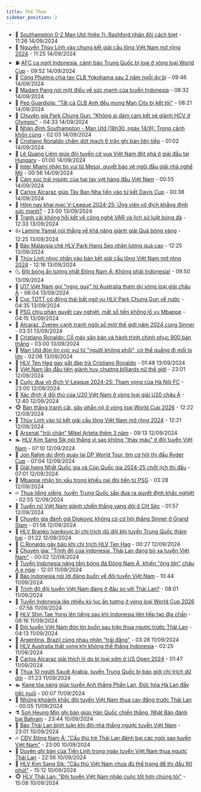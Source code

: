 ```yaml
---
title: Thể Thao
sidebar_position: 2
---
```


<!-- dantri-the-thao:START -->
- 🎡 [Southampton 0-2 Man Utd &lpar;hiệp 1&rpar;: Rashford nhân đôi cách biẹt](https://dantri.com.vn/the-thao/southampton-0-2-man-utd-hiep-1-rashford-nhan-doi-cach-biet-20240914182545382.htm) - 11:26 14/09/2024
- 💯 [Nguyễn Thùy Linh vào chung kết giải cầu lông Việt Nam mở rộng 2024](https://dantri.com.vn/the-thao/nguyen-thuy-linh-vao-chung-ket-giai-cau-long-viet-nam-mo-rong-2024-20240914181821336.htm) - 11:25 14/09/2024
- ⛽️ [AFC ca ngợi Indonesia, cảnh báo Trung Quốc bị loại ở vòng loại World Cup](https://dantri.com.vn/the-thao/afc-ca-ngoi-indonesia-canh-bao-trung-quoc-bi-loai-o-vong-loai-world-cup-20240914122145365.htm) - 09:52 14/09/2024
- 💃 [Công Phượng chia tay CLB Yokohama sau 2 năm ngồi dự bị](https://dantri.com.vn/the-thao/cong-phuong-chia-tay-clb-yokohama-sau-2-nam-ngoi-du-bi-20240914164623873.htm) - 09:46 14/09/2024
- 🌈 [Madam Pang nói một điều về sức mạnh của tuyển Indonesia](https://dantri.com.vn/the-thao/madam-pang-noi-mot-dieu-ve-suc-manh-cua-tuyen-indonesia-20240914153204744.htm) - 08:32 14/09/2024
- 🦅 [Pep Guardiola: &quot;Tất cả CLB Anh đều mong Man City bị kết tội&quot;](https://dantri.com.vn/the-thao/pep-guardiola-tat-ca-clb-anh-deu-mong-man-city-bi-ket-toi-20240914150632310.htm) - 08:21 14/09/2024
- 🌝 [Chuyên gia Park Chung Gun: &quot;Không ai dám cam kết sẽ giành HCV ở Olympic&quot;](https://dantri.com.vn/the-thao/chuyen-gia-park-chung-gun-khong-ai-dam-cam-ket-se-gianh-hcv-o-olympic-20240914112633358.htm) - 04:33 14/09/2024
- 🚀 [Nhận định Southampton - Man Utd &lpar;18h30, ngày 14/9&rpar;: Trong cảnh khốn cùng](https://dantri.com.vn/the-thao/nhan-dinh-southampton-man-utd-18h30-ngay-149-trong-canh-khon-cung-20240914090142528.htm) - 02:03 14/09/2024
- 🎉 [Cristiano Ronaldo chấm dứt mạch 6 trận ghi bàn liên tiếp](https://dantri.com.vn/the-thao/cristiano-ronaldo-cham-dut-mach-6-tran-ghi-ban-lien-tiep-20240914075955854.htm) - 01:02 14/09/2024
- 📝 [Lê Quang Liêm giúp đội tuyển cờ vua Việt Nam đột phá ở giải đấu tại Hungary](https://dantri.com.vn/the-thao/le-quang-liem-giup-doi-tuyen-co-vua-viet-nam-dot-pha-o-giai-dau-tai-hungary-20240914101627559.htm) - 01:00 14/09/2024
- 🦄 [Inter Miami nhận tin vui từ Messi, quyết bảo vệ ngôi đầu giải nhà nghề Mỹ](https://dantri.com.vn/the-thao/inter-miami-nhan-tin-vui-tu-messi-quyet-bao-ve-ngoi-dau-giai-nha-nghe-my-20240914074550689.htm) - 00:56 14/09/2024
- 🎉 [Cảm xúc trái ngược của hai tay vợt hàng đầu Việt Nam](https://dantri.com.vn/the-thao/cam-xuc-trai-nguoc-cua-hai-tay-vot-hang-dau-viet-nam-20240913231021705.htm) - 00:55 14/09/2024
- 💼 [Carlos Alcaraz giúp Tây Ban Nha tiến vào tứ kết Davis Cup](https://dantri.com.vn/the-thao/carlos-alcaraz-giup-tay-ban-nha-tien-vao-tu-ket-davis-cup-20240914073624367.htm) - 00:38 14/09/2024
- 🤡 [Hôm nay khai mạc V-League 2024-25: Ứng viên vô địch khẳng định sức mạnh?](https://dantri.com.vn/the-thao/hom-nay-khai-mac-v-league-2024-25-ung-vien-vo-dich-khang-dinh-suc-manh-20240913172521133.htm) - 23:00 13/09/2024
- 🦆 [Tranh cãi không hồi kết về công nghệ VAR và lịch sử luật bóng đá](https://dantri.com.vn/the-thao/tranh-cai-khong-hoi-ket-ve-cong-nghe-var-va-lich-su-luat-bong-da-20240913192920812.htm) - 12:33 13/09/2024
- 👍 [Lamine Yamal nói thẳng về khả năng giành giải Quả bóng vàng](https://dantri.com.vn/the-thao/lamine-yamal-noi-thang-ve-kha-nang-gianh-giai-qua-bong-vang-20240913192429885.htm) - 12:25 13/09/2024
- 💼 [Báo Malaysia chê HLV Park Hang Seo nhận lương quá cao](https://dantri.com.vn/the-thao/bao-malaysia-che-hlv-park-hang-seo-nhan-luong-qua-cao-20240913162925782.htm) - 12:25 13/09/2024
- 🦒 [Thùy Linh nhọc nhằn vào bán kết giải cầu lông Việt Nam mở rộng 2024](https://dantri.com.vn/the-thao/thuy-linh-nhoc-nhan-vao-ban-ket-giai-cau-long-viet-nam-mo-rong-2024-20240913183923918.htm) - 12:16 13/09/2024
- 🌜 [Đội bóng ấn tượng nhất Đông Nam Á: Không phải Indonesia!](https://dantri.com.vn/the-thao/doi-bong-an-tuong-nhat-dong-nam-a-khong-phai-indonesia-20240913165038137.htm) - 09:50 13/09/2024
- 🦆 [U17 Việt Nam gọi &quot;ngọc quý&quot; từ Australia tham dự vòng loại giải châu Á](https://dantri.com.vn/the-thao/u17-viet-nam-goi-ngoc-quy-tu-australia-tham-du-vong-loai-giai-chau-a-20240913130422731.htm) - 06:04 13/09/2024
- 💪 [Cục TDTT có động thái bất ngờ vụ HLV Park Chung Gun về nước](https://dantri.com.vn/the-thao/cuc-tdtt-co-dong-thai-bat-ngo-vu-hlv-park-chung-gun-ve-nuoc-20240913113456322.htm) - 04:35 13/09/2024
- 🧠 [PSG chịu phán quyết cay nghiệt, mất số tiền khổng lồ vụ Mbappe](https://dantri.com.vn/the-thao/psg-chiu-phan-quyet-cay-nghiet-mat-so-tien-khong-lo-vu-mbappe-20240913111540162.htm) - 04:15 13/09/2024
- 🦄 [Alcaraz, Zverev cạnh tranh ngôi số một thế giới năm 2024 cùng Sinner](https://dantri.com.vn/the-thao/alcaraz-zverev-canh-tranh-ngoi-so-mot-the-gioi-nam-2024-cung-sinner-20240913104559571.htm) - 03:51 13/09/2024
- 🥸 [Cristiano Ronaldo: Cỗ máy săn bàn và hành trình chinh phục 900 bàn thắng](https://dantri.com.vn/the-thao/cristiano-ronaldo-co-may-san-ban-va-hanh-trinh-chinh-phuc-900-ban-thang-20240911153827770.htm) - 03:00 13/09/2024
- 🤠 [Man Utd đón tin cực vui từ &quot;người không phổi&quot;, có thể quẳng đi mối lo lớn](https://dantri.com.vn/the-thao/man-utd-don-tin-cuc-vui-tu-nguoi-khong-phoi-co-the-quang-di-moi-lo-lon-20240913090620126.htm) - 02:06 13/09/2024
- 👺 [HLV Ten Hag gay gắt đáp trả Cristiano Ronaldo](https://dantri.com.vn/the-thao/hlv-ten-hag-gay-gat-dap-tra-cristiano-ronaldo-20240913084355656.htm) - 01:48 13/09/2024
- 📝 [Việt Nam lần đầu tiên giành huy chương billiards nữ thế giới](https://dantri.com.vn/the-thao/viet-nam-lan-dau-tien-gianh-huy-chuong-billiards-nu-the-gioi-20240913063704397.htm) - 23:01 12/09/2024
- 🦆 [Cuộc đua vô địch V-League 2024-25: Tham vọng của Hà Nội FC](https://dantri.com.vn/the-thao/cuoc-dua-vo-dich-v-league-2024-25-tham-vong-cua-ha-noi-fc-20240912154840388.htm) - 23:00 12/09/2024
- 🥳 [Xác định 4 đối thủ của U20 Việt Nam ở vòng loại giải U20 châu Á](https://dantri.com.vn/the-thao/xac-dinh-4-doi-thu-cua-u20-viet-nam-o-vong-loai-giai-u20-chau-a-20240912193957114.htm) - 12:40 12/09/2024
- 🐵 [Bàn thắng tranh cãi, gây phẫn nộ ở vòng loại World Cup 2026](https://dantri.com.vn/the-thao/ban-thang-tranh-cai-gay-phan-no-o-vong-loai-world-cup-2026-20240912160947921.htm) - 12:22 12/09/2024
- 🤩 [Thùy Linh vào tứ kết giải cầu lông Việt Nam mở rộng 2024](https://dantri.com.vn/the-thao/thuy-linh-vao-tu-ket-giai-cau-long-viet-nam-mo-rong-2024-20240912190755644.htm) - 12:21 12/09/2024
- 🤠 [Arsenal &quot;trói chân&quot; Mikel Arteta thêm 3 năm](https://dantri.com.vn/the-thao/arsenal-troi-chan-mikel-arteta-them-3-nam-20240912160940476.htm) - 09:13 12/09/2024
- 🏊 [HLV Kim Sang Sik nói thẳng vì sao không &quot;thay máu&quot; ở đội tuyển Việt Nam](https://dantri.com.vn/the-thao/hlv-kim-sang-sik-noi-thang-vi-sao-khong-thay-mau-o-doi-tuyen-viet-nam-20240912135037750.htm) - 07:10 12/09/2024
- 🗽 [Jon Rahm dự định quay lại DP World Tour, tìm cơ hội thi đấu Ryder Cup](https://dantri.com.vn/the-thao/jon-rahm-du-dinh-quay-lai-dp-world-tour-tim-co-hoi-thi-dau-ryder-cup-20240912112946442.htm) - 07:04 12/09/2024
- 🚀 [Giải hạng Nhất Quốc gia và Cúp Quốc gia 2024-25 chốt lịch thi đấu](https://dantri.com.vn/the-thao/giai-hang-nhat-quoc-gia-va-cup-quoc-gia-2024-25-chot-lich-thi-dau-20240912153425747.htm) - 07:01 12/09/2024
- 🎉 [Mbappe nhận tin xấu trong khiếu nại đòi tiền từ PSG](https://dantri.com.vn/the-thao/mbappe-nhan-tin-xau-trong-khieu-nai-doi-tien-tu-psg-20240912102343223.htm) - 03:28 12/09/2024
- 🔥 [Thua liểng xiểng, tuyển Trung Quốc sắp đưa ra quyết định khắc nghiệt](https://dantri.com.vn/the-thao/thua-lieng-xieng-tuyen-trung-quoc-sap-dua-ra-quyet-dinh-khac-nghiet-20240912075546491.htm) - 02:55 12/09/2024
- 🎉 [Tuyển nữ Việt Nam giành chiến thắng vang dội ở CH Séc](https://dantri.com.vn/the-thao/tuyen-nu-viet-nam-gianh-chien-thang-vang-doi-o-ch-sec-20240912085648654.htm) - 01:57 12/09/2024
- 🎡 [Chuyên gia đánh giá Djokovic không có cơ hội thắng Sinner ở Grand Slam](https://dantri.com.vn/the-thao/chuyen-gia-danh-gia-djokovic-khong-co-co-hoi-thang-sinner-o-grand-slam-20240912090254615.htm) - 01:56 12/09/2024
- 🐻 [HLV Branko Ivankovic bị chỉ trích dữ dội khi tuyển Trung Quốc thảm bại](https://dantri.com.vn/the-thao/hlv-branko-ivankovic-bi-chi-trich-du-doi-khi-tuyen-trung-quoc-tham-bai-20240911225945455.htm) - 01:22 12/09/2024
- 🌊 [C.Ronaldo gây bão khi chỉ trích HLV Ten Hag](https://dantri.com.vn/the-thao/cronaldo-gay-bao-khi-chi-trich-hlv-ten-hag-20240912072736985.htm) - 00:27 12/09/2024
- 💃 [Chuyên gia: &quot;Trình độ của Indonesia, Thái Lan đang bỏ xa tuyển Việt Nam&quot;](https://dantri.com.vn/the-thao/chuyen-gia-trinh-do-cua-indonesia-thai-lan-dang-bo-xa-tuyen-viet-nam-20240912010906147.htm) - 00:02 12/09/2024
- 🤔 [Tuyển Indonesia nâng tầm bóng đá Đông Nam Á, khiến &quot;ông lớn&quot; châu Á e ngại](https://dantri.com.vn/the-thao/tuyen-indonesia-nang-tam-bong-da-dong-nam-a-khien-ong-lon-chau-a-e-ngai-20240911185553077.htm) - 12:01 11/09/2024
- 🤭 [Báo Indonesia nói lời đáng buồn về đội tuyển Việt Nam](https://dantri.com.vn/the-thao/bao-indonesia-noi-loi-dang-buon-ve-doi-tuyen-viet-nam-20240911154439596.htm) - 10:44 11/09/2024
- 👹 [Trình độ đội tuyển Việt Nam đang ở đâu so với Thái Lan?](https://dantri.com.vn/the-thao/trinh-do-doi-tuyen-viet-nam-dang-o-dau-so-voi-thai-lan-20240911130647680.htm) - 08:01 11/09/2024
- 🗽 [Tuyển Indonesia lập nhiều kỷ lục ấn tượng ở vòng loại World Cup 2026](https://dantri.com.vn/the-thao/tuyen-indonesia-lap-nhieu-ky-luc-an-tuong-o-vong-loai-world-cup-2026-20240911130719191.htm) - 07:56 11/09/2024
- 🥳 [HLV Shin Tae Yong lên tiếng sau khi Indonesia liên tiếp tạo địa chấn](https://dantri.com.vn/the-thao/hlv-shin-tae-yong-len-tieng-sau-khi-indonesia-lien-tiep-tao-dia-chan-20240911105852766.htm) - 06:16 11/09/2024
- 💃 [Đội tuyển Việt Nam đón tin buồn sau trận thua ngược trước Thái Lan](https://dantri.com.vn/the-thao/doi-tuyen-viet-nam-don-tin-buon-sau-tran-thua-nguoc-truoc-thai-lan-20240911101304002.htm) - 04:13 11/09/2024
- 🧰 [Argentina, Brazil cùng nhau nhận &quot;trái đắng&quot;](https://dantri.com.vn/the-thao/argentina-brazil-cung-nhau-nhan-trai-dang-20240911082924236.htm) - 03:28 11/09/2024
- 💪 [HLV Australia thất vọng khi không thể thắng Indonesia](https://dantri.com.vn/the-thao/hlv-australia-that-vong-khi-khong-the-thang-indonesia-20240911085045769.htm) - 02:25 11/09/2024
- 🚀 [Carlos Alcaraz giải thích lý do bị loại sớm ở US Open 2024](https://dantri.com.vn/the-thao/carlos-alcaraz-giai-thich-ly-do-bi-loai-som-o-us-open-2024-20240911084445551.htm) - 01:47 11/09/2024
- 🤠 [Thua 10 người Saudi Arabia, tuyển Trung Quốc bị báo giới chỉ trích dữ dội](https://dantri.com.vn/the-thao/thua-10-nguoi-saudi-arabia-tuyen-trung-quoc-bi-bao-gioi-chi-trich-du-doi-20240911081445595.htm) - 01:23 11/09/2024
- 🏊 [Kane tỏa sáng giúp tuyển Anh thắng Phần Lan, Đức hòa Hà Lan đầy tiếc nuối](https://dantri.com.vn/the-thao/kane-toa-sang-giup-tuyen-anh-thang-phan-lan-duc-hoa-ha-lan-day-tiec-nuoi-20240911065728872.htm) - 00:07 11/09/2024
- 🦄 [Những khoảnh khắc đội tuyển Việt Nam thua cay đắng trước Thái Lan](https://dantri.com.vn/the-thao/nhung-khoanh-khac-doi-tuyen-viet-nam-thua-cay-dang-truoc-thai-lan-20240911071916885.htm) - 00:05 11/09/2024
- ⚗️ [Son Heung Min ghi bàn giúp Hàn Quốc chiến thắng, Nhật Bản đánh bại Bahrain](https://dantri.com.vn/the-thao/son-heung-min-ghi-ban-giup-han-quoc-chien-thang-nhat-ban-danh-bai-bahrain-20240911013130682.htm) - 23:44 10/09/2024
- 🥷 [Báo Thái Lan bình luận khi đội nhà thắng ngược tuyển Việt Nam](https://dantri.com.vn/the-thao/bao-thai-lan-binh-luan-khi-doi-nha-thang-nguoc-tuyen-viet-nam-20240911002335070.htm) - 23:01 10/09/2024
- 🔥 [CĐV Đông Nam Á: &quot;Cầu thủ trẻ Thái Lan đánh bại các ngôi sao tuyển Việt Nam&quot;](https://dantri.com.vn/the-thao/cdv-dong-nam-a-cau-thu-tre-thai-lan-danh-bai-cac-ngoi-sao-tuyen-viet-nam-20240910225005042.htm) - 23:00 10/09/2024
- 🦅 [Duyên ghi bàn của Tiến Linh trong ngày tuyển Việt Nam thua ngược Thái Lan](https://dantri.com.vn/the-thao/duyen-ghi-ban-cua-tien-linh-trong-ngay-tuyen-viet-nam-thua-nguoc-thai-lan-20240910222111092.htm) - 22:56 10/09/2024
- 🌝 [HLV Kim Sang Sik: &quot;Cầu thủ Việt Nam chưa đủ thể trạng để thi đấu 90 phút&quot;](https://dantri.com.vn/the-thao/hlv-kim-sang-sik-cau-thu-viet-nam-chua-du-the-trang-de-thi-dau-90-phut-20240910221225283.htm) - 15:12 10/09/2024
- 🐵 [HLV Thái Lan: &quot;Đội tuyển Việt Nam nhập cuộc tốt hơn chúng tôi&quot;](https://dantri.com.vn/the-thao/hlv-thai-lan-doi-tuyen-viet-nam-nhap-cuoc-tot-hon-chung-toi-20240910220808885.htm) - 15:08 10/09/2024<!-- dantri-the-thao:END -->
